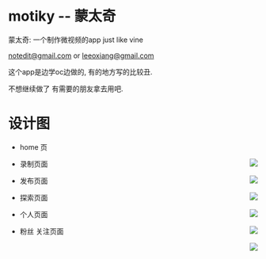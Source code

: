# motiky -- 蒙太奇 #

蒙太奇: 一个制作微视频的app  just like vine


notedit@gmail.com  or  leeoxiang@gmail.com


这个app是边学oc边做的, 有的地方写的比较丑.

不想继续做了 有需要的朋友拿去用吧.


# 设计图 #

- home 页

<div style="float: right"><img src="http://ww1.sinaimg.cn/large/6a299b95jw1e61sjif8nij20hs0vkjuo.jpg" /></div>

- 录制页面

<div style="float: right"><img src="http://ww1.sinaimg.cn/large/6a299b95gw1e61w3yq3dbj20hs0vk76q.jpg" /></div>

- 发布页面

<div style="float: right"><img src="http://ww2.sinaimg.cn/large/6a299b95gw1e61w31p4pvj20hs0vkdi7.jpg" /></div>

- 探索页面

<div style="float: right"><img src="http://ww4.sinaimg.cn/large/6a299b95jw1e61sf5wv0rj20hs0vkwip.jpg" /></div>

- 个人页面

<div style="float: right"><img src="http://ww1.sinaimg.cn/large/6a299b95gw1e61w2a8ql4j20hs0vk0to.jpg" /></div>

- 粉丝 关注页面

<div style="float: right"><img src="http://ww3.sinaimg.cn/large/6a299b95jw1e61sg8b92uj20hs0vkq4e.jpg" /></div>